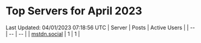 # Top Servers for April 2023
Last Updated: 04/01/2023 07:18:56 UTC
| Server | Posts | Active Users |
| -- | -- | -- |
| [mstdn.social](https://mstdn.social/tags/PowerShell) | 1 | 1 |
